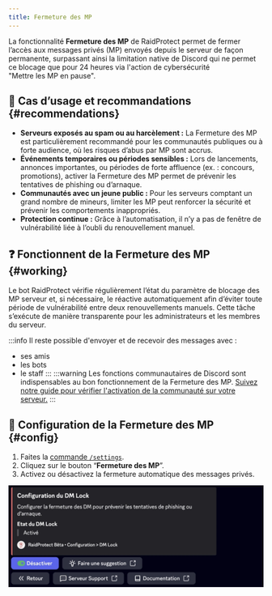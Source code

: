 ```yaml
---
title: Fermeture des MP
---
```


La fonctionnalité **Fermeture des MP** de RaidProtect permet de fermer l’accès aux messages privés (MP) envoyés depuis le serveur de façon permanente, surpassant ainsi la limitation native de Discord qui ne permet ce blocage que pour 24 heures via l'action de cybersécurité "Mettre les MP en pause".

## 🚦 Cas d’usage et recommandations {#recommendations}

- **Serveurs exposés au spam ou au harcèlement :** La Fermeture des MP est particulièrement recommandé pour les communautés publiques ou à forte audience, où les risques d’abus par MP sont accrus.
- **Événements temporaires ou périodes sensibles :** Lors de lancements, annonces importantes, ou périodes de forte affluence (ex. : concours, promotions), activer la Fermeture des MP permet de prévenir les tentatives de phishing ou d’arnaque.
- **Communautés avec un jeune public :** Pour les serveurs comptant un grand nombre de mineurs, limiter les MP peut renforcer la sécurité et prévenir les comportements inappropriés.
- **Protection continue :** Grâce à l’automatisation, il n’y a pas de fenêtre de vulnérabilité liée à l’oubli du renouvellement manuel.

## ❓ Fonctionnent de la Fermeture des MP {#working}

Le bot RaidProtect vérifie régulièrement l’état du paramètre de blocage des MP serveur et, si nécessaire, le réactive automatiquement afin d’éviter toute période de vulnérabilité entre deux renouvellements manuels. Cette tâche s’exécute de manière transparente pour les administrateurs et les membres du serveur.

:::info
Il reste possible d'envoyer et de recevoir des messages avec :
- ses amis
- les bots
- le staff
:::
:::warning
Les fonctions communautaires de Discord sont indispensables au bon fonctionnement de la Fermeture des MP. [Suivez notre guide pour vérifier l'activation de la communauté sur votre serveur.](../guides/community.md)
:::

## 🚩 Configuration de la Fermeture des MP {#config}

1. Faites la [commande `/settings`](../setup.md#settings).
2. Cliquez sur le bouton “**Fermeture des MP**”.
3. Activez ou désactivez la fermeture automatique des messages privés.

![Capture d'écran paramètre Fermeture des MP](../assets/rp-settings-dm-lock.webp)